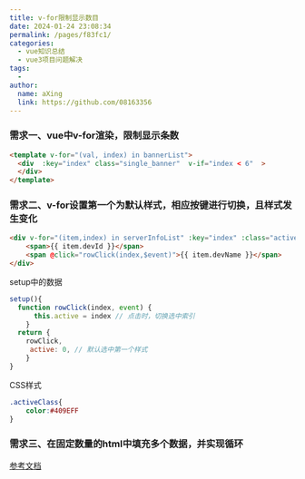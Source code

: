 ```yaml
---
title: v-for限制显示数目
date: 2024-01-24 23:08:34
permalink: /pages/f83fc1/
categories:
  - vue知识总结
  - vue3项目问题解决
tags:
  - 
author: 
  name: aXing
  link: https://github.com/08163356
---
```


### 需求一、vue中v-for渲染，限制显示条数

```html
<template v-for="(val, index) in bannerList">
  <div  :key="index" class="single_banner"  v-if="index < 6"  >
  </div>
</template> 
```

### 需求二、v-for设置第一个为默认样式，相应按键进行切换，且样式发生变化

```html
<div v-for="(item,index) in serverInfoList" :key="index" :class="active==index ? 'activeClass' : '  ' ">
    <span>{{ item.devId }}</span>
    <span @click="rowClick(index,$event)">{{ item.devName }}</span>
</div>
```

setup中的数据

```javascript
setup(){
  function rowClick(index, event) {
      this.active = index // 点击时，切换选中索引
    }
  return {
    rowClick,
     active: 0, // 默认选中第一个样式
    }
}
```

CSS样式

```css
.activeClass{
    color:#409EFF
}
```

### 需求三、在固定数量的html中填充多个数据，并实现循环



[参考文档](https://blog.csdn.net/qq_36509946/article/details/119998632)